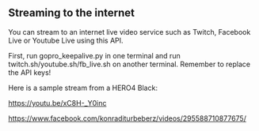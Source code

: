 ## Streaming to the internet

You can stream to an internet live video service such as Twitch, Facebook Live or Youtube Live using this API.

First, run gopro_keepalive.py in one terminal and run twitch.sh/youtube.sh/fb_live.sh on another terminal. Remember to replace the API keys!

Here is a sample stream from a HERO4 Black:

https://youtu.be/xC8H-_Y0inc

https://www.facebook.com/konraditurbeberz/videos/295588710877675/
